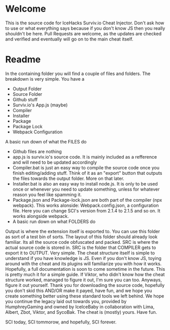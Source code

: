 # Welcome
This is the source code for IceHacks Surviv.io Cheat Injector. Don't ask how to use or what everything says because if you don't know JS then you really shouldn't be here. Pull Requests are welcome, as the updates are checked and verified and eventually will go on to the main cheat itself.

# Readme
In the containing folder you will find a couple of files and folders. The breakdown is very simple. You have a

- Output Folder
- Source Folder
- Github stuff
- Surviv.io's App.js (maybe)
- Compiler
- Installer
- Package
- Package Lock
- Webpack Configuration

A basic run down of what the FILES do

- Github files are nothing
- app.js is surviv.io's source code. It is mainly included as a refference and will need to be updated accordingly
- Compiler.bat is just an easy way to compile the source code once you finish editing/adding stuff. Think of it as an "export" button that outputs the files towards the output folder. More on that later.
- Installer.bat is also an easy way to install node.js. It is only to be used once or whenever you need to update something, unless for whatever reason you feel like spamming it.
- Package.json and Package-lock.json are both part of the compiler (npx webpack). This works alonside:
Webpack.config.json, a configuration file. Here you can change SCI's version from 2.1.4 to 2.1.5 and so on. It works alongside webpack.
- A basic run down on what FOLDERS do

Output is where the extension itself is exported to. You can use this folder as sort of a test bin of sorts. The layout of this folder should already look familiar. Its all the source code obfuscated and packed.
SRC is where the actual source code is stored in. SRC is the folder that COMPILER gets to export it to OUTPUT. Very simple.
The cheat structure itself is simple to understand if you have knowledge is JS. Even if you don't know JS, toying around with the cheat and its plugins will familiarize you with how it works. Hopefully, a full documentation is soon to come sometime in the future. This is pretty much it for a simple guide. If Viktor, who didn't know how the cheat structure worked, managed to figure it out, I'm sure you can too. Anyways, figure it out yourself. Thank you for downloading the source code, hopefully you don't skid this AND/OR make it payed, have fun, and we hope you create something better using these standard tools we left behind. We hope you continue the legacy laid out towards you, provided by HumphreyGaming and owned by IceIceBaby in collaboration with Lima, Albert, Zbot, Viktor, and SycoBak. The cheat is (mostly) yours. Have fun.

SCI today, SCI tommorow, and hopefully, SCI forever.
